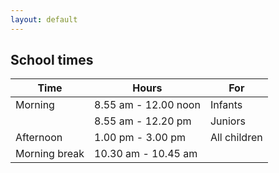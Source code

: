 ```yaml
---
layout: default
---
```


## School times  


| Time                | Hours                               | For          |
| ------------------- | ----------------------------------- | ------------ |
| Morning             | 8.55 am -  12.00 noon               | Infants      |
|                     | 8.55 am -  12.20 pm                 | Juniors      |
| Afternoon           | 1.00 pm -   3.00 pm                 | All children |
| Morning break       | 10.30 am  -  10.45 am               |              |

